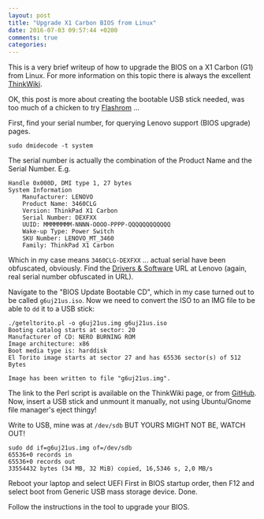 ```yaml
---
layout: post
title: "Upgrade X1 Carbon BIOS from Linux"
date: 2016-07-03 09:57:44 +0200
comments: true
categories:
---
```


This is a very brief writeup of how to upgrade the BIOS on a X1 Carbon
(G1) from Linux.  For more information on this topic there is always the
excellent [ThinkWiki](http://www.thinkwiki.org/wiki/BIOS_Upgrade).

OK, this post is more about creating the bootable USB stick needed, was
too much of a chicken to try [Flashrom](https://www.flashrom.org/Flashrom) ...

<!-- more -->

First, find your serial number, for querying Lenovo support (BIOS
upgrade) pages.

    sudo dmidecode -t system

The serial number is actually the combination of the Product Name and
the Serial Number.  E.g.

    Handle 0x000D, DMI type 1, 27 bytes
    System Information
    	Manufacturer: LENOVO
    	Product Name: 3460CLG
    	Version: ThinkPad X1 Carbon
    	Serial Number: DEXFXX
    	UUID: MMMMMMMM-NNNN-OOOO-PPPP-QQQQQQQQQQQQ
    	Wake-up Type: Power Switch
    	SKU Number: LENOVO_MT_3460
    	Family: ThinkPad X1 Carbon

Which in my case means `3460CLG-DEXFXX` ... actual serial have been
obfuscated, obviously.  Find the [Drivers & Software][Lenovo] URL at
Lenovo (again, real serial number obfuscated in URL).

Navigate to the "BIOS Update Bootable CD", which in my case turned out
to be called `g6uj21us.iso`.  Now we need to convert the ISO to an IMG
file to be able to `dd` it to a USB stick:

    ./geteltorito.pl -o g6uj21us.img g6uj21us.iso
    Booting catalog starts at sector: 20 
    Manufacturer of CD: NERO BURNING ROM
    Image architecture: x86
    Boot media type is: harddisk
    El Torito image starts at sector 27 and has 65536 sector(s) of 512 Bytes
    
    Image has been written to file "g6uj21us.img".

The link to the Perl script is available on the ThinkWiki page, or from
[GitHub](https://github.com/ksergey/thinkpad/blob/master/geteltorito.pl).
Now, insert a USB stick and unmount it manually, not using Ubuntu/Gnome
file manager's eject thingy!

Write to USB, mine was at `/dev/sdb` BUT YOURS MIGHT NOT BE, WATCH OUT!

    sudo dd if=g6uj21us.img of=/dev/sdb
    65536+0 records in
    65536+0 records out
    33554432 bytes (34 MB, 32 MiB) copied, 16,5346 s, 2,0 MB/s

Reboot your laptop and select UEFI First in BIOS startup order, then F12
and select boot from Generic USB mass storage device.  Done.

Follow the instructions in the tool to upgrade your BIOS.

[Lenovo]: http://support.lenovo.com/se/en/products/Laptops-and-netbooks/ThinkPad-X-Series-laptops/ThinkPad-X1-Carbon-Type-34xx/3460/CLG-DEXFXX


<!--
  -- Local Variables:
  -- mode: markdown
  -- End:
  -->
